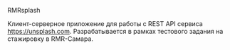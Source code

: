 RMRsplash

Клиент-серверное приложение для работы c REST API сервиса https://unsplash.com.
Разрабатывается в рамках тестового задания на стажировку в RMR-Самара.
